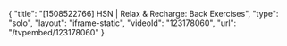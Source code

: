 {
    "title": "[1508522766] HSN | Relax & Recharge: Back Exercises",
    "type": "solo",
    "layout": "iframe-static",
    "videoId": "123178060",
    "url": "\/tvpembed\/123178060"
}